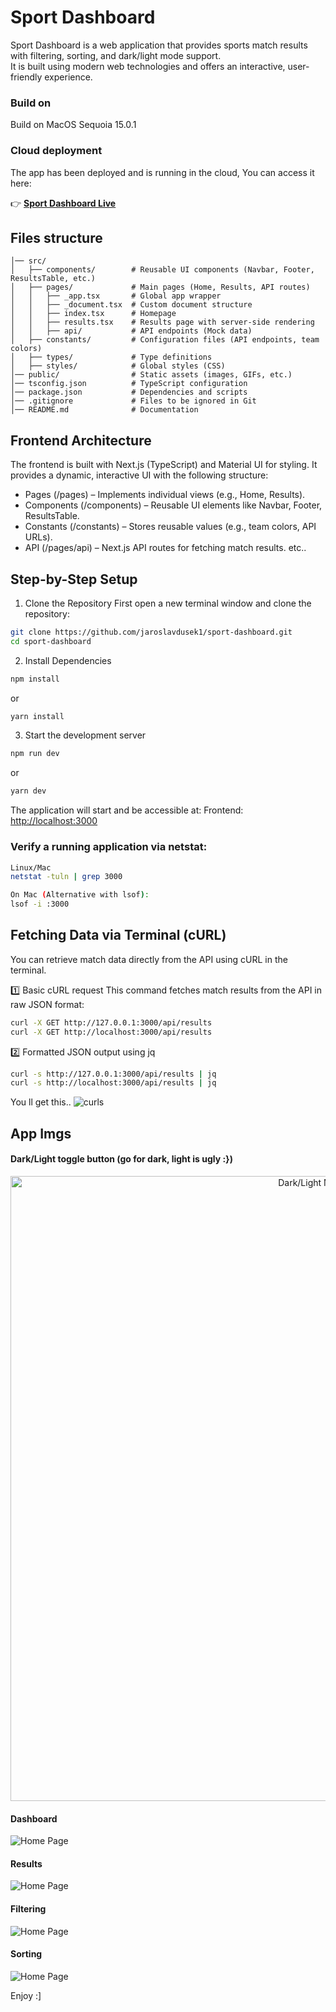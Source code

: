 # Sport Dashboard
Sport Dashboard is a web application that provides sports match results with filtering, sorting, and dark/light mode support.  
It is built using modern web technologies and offers an interactive, user-friendly experience.

### Build on
Build on MacOS Sequoia 15.0.1

### Cloud deployment
The app has been deployed and is running in the cloud,
You can access it here:  

👉 **[Sport Dashboard Live](https://sport-dashboard-nw53.vercel.app/)**  


## Files structure
```sport-dashboard/
│── src/
│   ├── components/        # Reusable UI components (Navbar, Footer, ResultsTable, etc.)
│   ├── pages/             # Main pages (Home, Results, API routes)
│   │   ├── _app.tsx       # Global app wrapper
│   │   ├── _document.tsx  # Custom document structure
│   │   ├── index.tsx      # Homepage
│   │   ├── results.tsx    # Results page with server-side rendering
│   │   ├── api/           # API endpoints (Mock data)
│   ├── constants/         # Configuration files (API endpoints, team colors)
│   ├── types/             # Type definitions
│   ├── styles/            # Global styles (CSS)
│── public/                # Static assets (images, GIFs, etc.)
│── tsconfig.json          # TypeScript configuration
│── package.json           # Dependencies and scripts
│── .gitignore             # Files to be ignored in Git
│── README.md              # Documentation
```

## Frontend Architecture
The frontend is built with Next.js (TypeScript) and Material UI for styling. It provides a dynamic, interactive UI with the following structure:

- Pages (/pages) – Implements individual views (e.g., Home, Results).
- Components (/components) – Reusable UI elements like Navbar, Footer, ResultsTable.
- Constants (/constants) – Stores reusable values (e.g., team colors, API URLs).
- API (/pages/api) – Next.js API routes for fetching match results.
etc..

## Step-by-Step Setup

1. Clone the Repository
First open a new terminal window and clone the repository:
```bash
git clone https://github.com/jaroslavdusek1/sport-dashboard.git
cd sport-dashboard
```

2. Install Dependencies
```bash
npm install
```
or
```bash
yarn install
```

3. Start the development server
```bash
npm run dev
```
or
```bash
yarn dev
```

The application will start and be accessible at:
Frontend: [http://localhost:3000](http://localhost:3000)  

### Verify a running application via netstat:
```bash
Linux/Mac
netstat -tuln | grep 3000

On Mac (Alternative with lsof):
lsof -i :3000
```
## Fetching Data via Terminal (cURL)
You can retrieve match data directly from the API using cURL in the terminal.

1️⃣ Basic cURL request
This command fetches match results from the API in raw JSON format:
```bash
curl -X GET http://127.0.0.1:3000/api/results
curl -X GET http://localhost:3000/api/results
```
2️⃣ Formatted JSON output using jq
```bash
curl -s http://127.0.0.1:3000/api/results | jq
curl -s http://localhost:3000/api/results | jq
```

You ll get this..
![curls](public/curls.png)

## App Imgs
#### Dark/Light toggle button (go for dark, light is ugly :})
<p align="center">
  <img src="public/light_dark.gif" width="1000" alt="Dark/Light Mode Toggle">
</p>

#### Dashboard
![Home Page](public/home.png)

#### Results
![Home Page](public/results.png)

#### Filtering
![Home Page](public/filtering.png)

#### Sorting
![Home Page](public/sorting.png)


Enjoy :]
